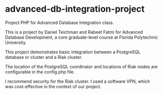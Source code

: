 # advanced-db-integration-project
Project PHP for Advanced Database Integration class.

This is a project by Daniel Teichman and Rabeet Fatmi for
Advanced Database Development, a core graduate-level course at
Florida Polytechnic University.

This project demonstrates basic integration between a PostgreSQL
database or cluster and a Riak cluster.

The location of the PostgreSQL coordinator and locations of Riak
nodes are configurable in the config.php file.

I recommend security for the Riak cluster. I used a software VPN,
which was cost-effective in the context of our project.
